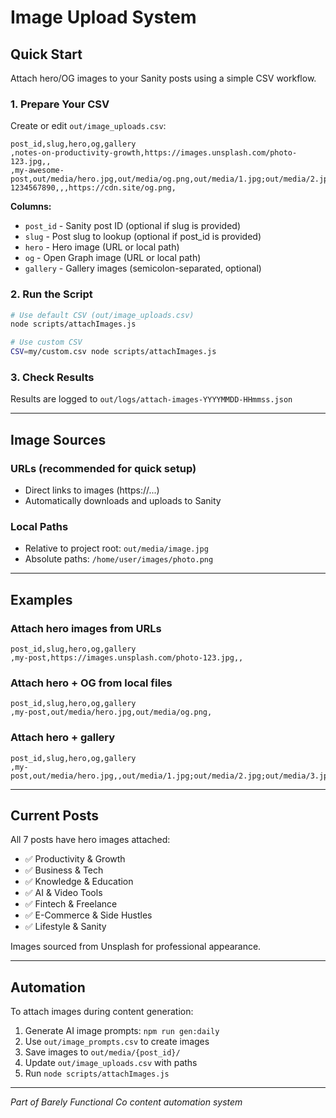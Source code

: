 # Image Upload System

## Quick Start

Attach hero/OG images to your Sanity posts using a simple CSV workflow.

### 1. Prepare Your CSV

Create or edit `out/image_uploads.csv`:

```csv
post_id,slug,hero,og,gallery
,notes-on-productivity-growth,https://images.unsplash.com/photo-123.jpg,,
,my-awesome-post,out/media/hero.jpg,out/media/og.png,out/media/1.jpg;out/media/2.jpg
1234567890,,,https://cdn.site/og.png,
```

**Columns:**
- `post_id` - Sanity post ID (optional if slug is provided)
- `slug` - Post slug to lookup (optional if post_id is provided)
- `hero` - Hero image (URL or local path)
- `og` - Open Graph image (URL or local path)
- `gallery` - Gallery images (semicolon-separated, optional)

### 2. Run the Script

```bash
# Use default CSV (out/image_uploads.csv)
node scripts/attachImages.js

# Use custom CSV
CSV=my/custom.csv node scripts/attachImages.js
```

### 3. Check Results

Results are logged to `out/logs/attach-images-YYYYMMDD-HHmmss.json`

---

## Image Sources

### URLs (recommended for quick setup)
- Direct links to images (https://...)
- Automatically downloads and uploads to Sanity

### Local Paths
- Relative to project root: `out/media/image.jpg`
- Absolute paths: `/home/user/images/photo.png`

---

## Examples

### Attach hero images from URLs
```csv
post_id,slug,hero,og,gallery
,my-post,https://images.unsplash.com/photo-123.jpg,,
```

### Attach hero + OG from local files
```csv
post_id,slug,hero,og,gallery
,my-post,out/media/hero.jpg,out/media/og.png,
```

### Attach hero + gallery
```csv
post_id,slug,hero,og,gallery
,my-post,out/media/hero.jpg,,out/media/1.jpg;out/media/2.jpg;out/media/3.jpg
```

---

## Current Posts

All 7 posts have hero images attached:
- ✅ Productivity & Growth
- ✅ Business & Tech
- ✅ Knowledge & Education
- ✅ AI & Video Tools
- ✅ Fintech & Freelance
- ✅ E-Commerce & Side Hustles
- ✅ Lifestyle & Sanity

Images sourced from Unsplash for professional appearance.

---

## Automation

To attach images during content generation:

1. Generate AI image prompts: `npm run gen:daily`
2. Use `out/image_prompts.csv` to create images
3. Save images to `out/media/{post_id}/`
4. Update `out/image_uploads.csv` with paths
5. Run `node scripts/attachImages.js`

---

*Part of Barely Functional Co content automation system*
